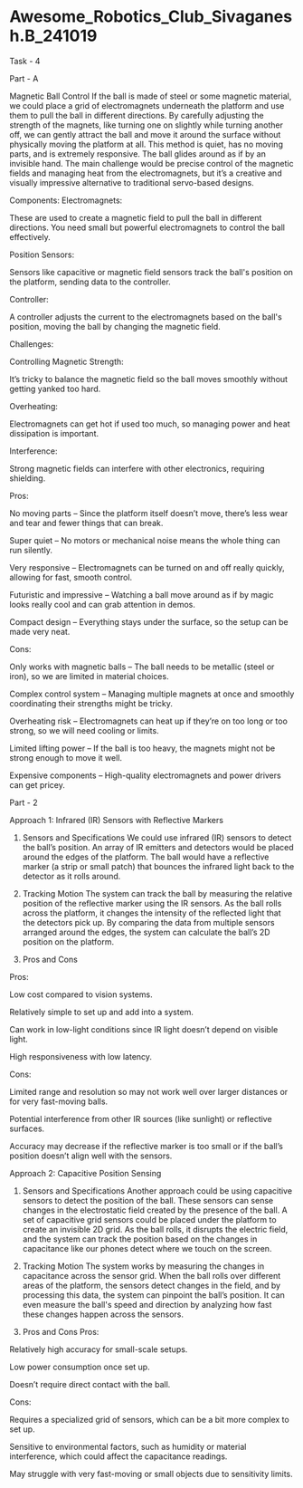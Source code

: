 # Awesome_Robotics_Club_Sivaganesh.B_241019
Task -  4

Part - A

Magnetic Ball Control
	If the ball is made of steel or some magnetic material, we could place a grid of electromagnets underneath the platform and use them to pull the ball in different directions. By carefully adjusting the strength of the magnets, like turning one on slightly while turning another off, we can gently attract the ball and move it around the surface without physically moving the platform at all. This method is quiet, has no moving parts, and is extremely responsive. The ball glides around as if by an invisible hand. The main challenge would be precise control of the magnetic fields and managing heat from the electromagnets, but it’s a creative and visually impressive alternative to traditional servo-based designs.

Components:
Electromagnets:

These are used to create a magnetic field to pull the ball in different directions. You need small but powerful electromagnets to control the ball effectively.

Position Sensors:

Sensors like capacitive or magnetic field sensors track the ball's position on the platform, sending data to the controller.

Controller:

A controller adjusts the current to the electromagnets based on the ball's position, moving the ball by changing the magnetic field.

Challenges:

Controlling Magnetic Strength:

It’s tricky to balance the magnetic field so the ball moves smoothly without getting yanked too hard.

Overheating:

Electromagnets can get hot if used too much, so managing power and heat dissipation is important.

Interference:

Strong magnetic fields can interfere with other electronics, requiring shielding.

Pros:

No moving parts – Since the platform itself doesn’t move, there’s less wear and tear and fewer things that can break.

Super quiet – No motors or mechanical noise means the whole thing can run silently.

Very responsive – Electromagnets can be turned on and off really quickly, allowing for fast, smooth control.

Futuristic and impressive – Watching a ball move around as if by magic looks really cool and can grab attention in demos.

Compact design – Everything stays under the surface, so the setup can be made very neat.

Cons:

Only works with magnetic balls – The ball needs to be metallic (steel or iron), so we are limited in material choices.

Complex control system – Managing multiple magnets at once and smoothly coordinating their strengths might be tricky.

Overheating risk – Electromagnets can heat up if they’re on too long or too strong, so we will need cooling or limits.

Limited lifting power – If the ball is too heavy, the magnets might not be strong enough to move it well.

Expensive components – High-quality electromagnets and power drivers can get pricey.

Part - 2

Approach 1: Infrared (IR) Sensors with Reflective Markers

1. Sensors and Specifications
We could use infrared (IR) sensors to detect the ball’s position. An array of IR emitters and detectors would be placed around the edges of the platform. The ball would have a reflective marker (a strip or small patch) that bounces the infrared light back to the detector as it rolls around.

2. Tracking Motion
The system can track the ball by measuring the relative position of the reflective marker using the IR sensors. As the ball rolls across the platform, it changes the intensity of the reflected light that the detectors pick up. By comparing the data from multiple sensors arranged around the edges, the system can calculate the ball’s 2D position on the platform.

4. Pros and Cons

Pros:

Low cost compared to vision systems.

Relatively simple to set up and add into a system.

Can work in low-light conditions since IR light doesn’t depend on visible light.

High responsiveness with low latency.

Cons:

Limited range and resolution so may not work well over larger distances or for very fast-moving balls.

Potential interference from other IR sources (like sunlight) or reflective surfaces.

Accuracy may decrease if the reflective marker is too small or if the ball’s position doesn’t align well with the sensors.

Approach 2: Capacitive Position Sensing

1. Sensors and Specifications
Another approach could be using capacitive sensors to detect the position of the ball. These sensors can sense changes in the electrostatic field created by the presence of the ball. A set of capacitive grid sensors could be placed under the platform to create an invisible 2D grid. As the ball rolls, it disrupts the electric field, and the system can track the position based on the changes in capacitance like our phones detect where we touch on the screen.

2. Tracking Motion
The system works by measuring the changes in capacitance across the sensor grid. When the ball rolls over different areas of the platform, the sensors detect changes in the field, and by processing this data, the system can pinpoint the ball’s position. It can even measure the ball's speed and direction by analyzing how fast these changes happen across the sensors.

3. Pros and Cons
Pros:

Relatively high accuracy for small-scale setups.

Low power consumption once set up.

Doesn’t require direct contact with the ball.

Cons:

Requires a specialized grid of sensors, which can be a bit more complex to set up.

Sensitive to environmental factors, such as humidity or material interference, which could affect the capacitance readings.

May struggle with very fast-moving or small objects due to sensitivity limits.

